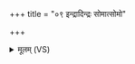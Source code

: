 +++
title = "०९ इन्द्रादिन्द्रः सोमात्सोमो"

+++
<details><summary>मूलम् (VS)</summary>

इन्द्रा॒दिन्द्रः॒ सोमा॒त्सोमो॑ अ॒ग्नेर॒ग्निर॑जायत। त्वष्टा॑ ह जज्ञे॒ त्वष्टु॑र्धा॒तुर्धा॒ताजा॑यत ॥
</details>